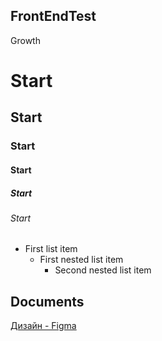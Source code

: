 ## FrontEndTest
Growth
# Start
## Start
### Start
#### Start
##### Start
###### Start
- First list item
   - First nested list item
     - Second nested list item

## Documents
[Дизайн - Figma](https://www.figma.com/file/tIZEZn2HTAeSDQRzoOzvXE/Front-end-test%2C-Headway?node-id=1%3A535)
